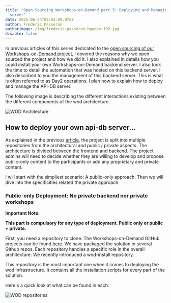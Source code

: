 ```yaml
---
title: "Open Sourcing Workshops-on-Demand part 5: Deploying and Managing API-DB
  server"
date: 2025-06-24T09:52:09.975Z
author: Frederic Passeron
authorimage: /img/frederic-passeron-hpedev-192.jpg
disable: false
---
```

I﻿n previous articles of this series dedicated to the [open sourcing of our Workshops-on-Demand project](https://developer.hpe.com/blog/willing-to-build-up-your-own-workshops-on-demand-infrastructure/), I covered the reasons why we open sourced the project and how we did it. I also explained in details how you could install your own Workshops-on-Demand backend server. I also took the time to detail the automation that was hosted on this backend server. I also described to you the management of this backend server. This is what is often referred to as Day2 operations. I plan now to explain how to deploy and manage the API-DB server.

The following image is describing the different interactions existing between the different components of the wod architecture.

![](/img/howto-wod-1.png "WOD Architecture")





## H﻿ow to deploy your own api-db server...

A﻿s explained in the previous [article](https://developer.hpe.com/blog/willing-to-build-up-your-own-workshops-on-demand-infrastructure/), the project is split into multiple repositories from the architectural and public / private aspects. The architecture is divided between the frontend and backend. The project admins will need to decide whether they are willing to develop and propose public-only content to the participants or add any proprietary and private content.

I﻿ will start with the simpliest scenario: A public-only approach. Then we will dive into the specificities related the private approach.

### P﻿ublic-only Deployment: No private backend nor private workshops

**Important Note:**

**T﻿his part is compulsory for any type of deployment. Public only or public + private.**

F﻿irst, you need a repository to clone. The Workshops-on-Demand GitHub projects can be found [here](https://github.com/Workshops-on-Demand/). W﻿e have packaged the solution in several Github repos. Each repository handles a specific role in the overall architecture. We recently introduced a wod-install repository. 

This repository is the most important one when it comes to deploying the wod infrastructure. It contains all the installation scripts for every part of the solution.

Here's a quick look at what can be found in each:

![](/img/wod-blogserie2-2repos.png "WOD repositories")
